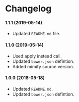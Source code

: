 Changelog
=========

#### 1.1.1 (2019-05-14)

* Updated `README.md` file.

#### 1.1.0 (2019-05-14)

* Used apply instead call.
* Updated `bower.json` defintion.
* Added mimify source version.

#### 1.0.0 (2018-05-18)

* Updated `README.md`.
* Updated `bower.json` defintion.
